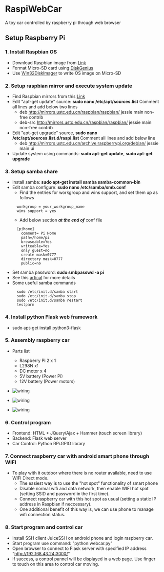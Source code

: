 # RaspiWebCar

A toy car controlled by raspberry pi through web browser

## Setup Raspberry Pi

### 1. Install Raspbian OS

* Download Raspbian image from [Link](https://www.raspberrypi.org/downloads/raspbian/)
* Format Micro-SD card using [DiskGenius](http://www.diskgenius.cn/)
* Use [Win32DiskImager](https://sourceforge.net/projects/win32diskimager/files/latest/download) to write OS image on Micro-SD

### 2. Setup raspbian mirror and execute system update

* Find Raspbian mirrors from this [Link](http://www.raspbian.org/RaspbianMirrors)
* Edit "apt-get update" source: **sudo nano /etc/apt/sources.list** Comment all lines and add below two lines
  + deb http://mirrors.ustc.edu.cn/raspbian/raspbian/ jessie main non-free contrib
  + deb-src http://mirrors.ustc.edu.cn/raspbian/raspbian/ jessie main non-free contrib
* Edit "apt-get upgrade" source, **sudo nano /etc/apt/sources.list.d/raspi.list** Comment all lines and add below line
  + deb http://mirrors.ustc.edu.cn/archive.raspberrypi.org/debian/ jessie main ui
* Update system using commands: **sudo apt-get update**, **sudo apt-get upgrade**

### 3. Setup samba share

* Install samba: **sudo apt-get install samba samba-common-bin**
* Edit samba configure: **sudo nano /etc/samba/smb.conf**
  + Find the entries for workgroup and wins support, and set them up as follows
  ```
    workgroup = your_workgroup_name
    wins support = yes
  ```
  + Add below section **_at the end of_** conf file
  ```
    [pihome]
      comment= Pi Home
      path=/home/pi
      browseable=Yes
      writeable=Yes
      only guest=no
      create mask=0777
      directory mask=0777
      public=no
  ```
* Set samba password: **sudo smbpasswd -a pi**
* See this [artical](http://raspberrywebserver.com/serveradmin/share-your-raspberry-pis-files-and-folders-across-a-network.html) for more details
* Some useful samba commands
  ```
    sudo /etc/init.d/samba start
    sudo /etc/init.d/samba stop
    sudo /etc/init.d/samba restart
    testparm
  ```

### 4. Install python Flask web framework

* sudo apt-get install python3-flask

### 5. Assembly raspberry car
* Parts list
  + Raspberry Pi 2 x 1
  + L298N x1
  + DC motor x 4
  + 5V battery (Power PI)
  + 12V battery (Power motors)

* ![wiring](https://github.com/neptune46/RaspiWebCar/blob/master/picture/wiring.jpg?raw=true)
* ![wiring](https://github.com/neptune46/RaspiWebCar/blob/master/picture/wiring2.jpg?raw=true)
* ![wiring](https://github.com/neptune46/RaspiWebCar/blob/master/picture/wiring3.jpg?raw=true)

### 6. Control program
* Frontend: HTML + JQuery/Ajax + Hammer (touch screen library)
* Backend: Flask web server
* Car Control: Python RPi.GPIO library

### 7. Connect raspberry car with android smart phone through WIFI
* To play with it outdoor where there is no router available, need to use WIFI Direct mode.
  + The easiest way is to use the "hot spot" functionality of smart phone 
  + Disable normal wifi and data network, then enable WIFI hot spot (setting SSID and password in the first time).
  + Connect raspberry car with this hot spot as usual (setting a static IP address in Raspbian if neccessary).  
  + One additional benefit of this way is, we can use phone to manage wifi connection status.

### 8. Start program and control car
  + Install SSH client JuiceSSH on android phone and login raspberry car.
  + Start program use command: "python webcar.py"
  + Open browser to connect to Flask server with specified IP address "http://192.168.43.24:3000/"
  + If success, a control pannel will be displayed in a web page. Use finger to touch on this area to control car moving.